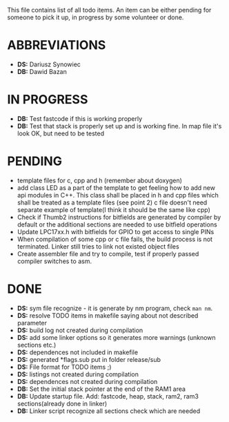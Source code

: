This file contains list of all todo items. An item can be either pending for
someone to pick it up, in progress by some volunteer or done.

ABBREVIATIONS
==============
* __DS:__ Dariusz Synowiec
* __DB:__ Dawid Bazan

IN PROGRESS
==============
* __DB:__ Test fastcode if this is working properly
* __DB:__ Test that stack is properly set up and is working fine. In map file it's look OK, but need to be tested

PENDING
==============
* template files for c, cpp and h (remember about doxygen)
* add class LED as a part of the template to get feeling how to add new api
  modules in C++. This class shall be placed in h and cpp files which shall be
  treated as a template files (see point 2) c file doesn't need separate
  example of template(I think it should be the same like cpp) 
* Check if Thumb2 instructions for bitfields are generated by compiler by default
  or the additional sections are needed to use bitfield operations
* Update LPC17xx.h with bitfields for GPIO to get access to single PINs
* When compilation of some cpp or c file fails, the build process is not terminated. 
  Linker still tries to link not existed object files
* Create assembler file and try to compile, test if properly passed compiler switches to asm.


DONE
==============
* __DS:__ sym file recognize - it is generate by nm program, check `man nm`.
* __DS:__ resolve TODO items in makefile saying about not described parameter
* __DS:__ build log not created during compilation
* __DS:__ add some linker options so it generates more warnings (unknown sections etc.)
* __DS:__ dependences not included in makefile
* __DS:__ generated *flags.sub put in folder release/sub 
* __DS:__ File format for TODO items ;)
* __DS:__ listings not created during compilation
* __DS:__ dependences not created during compilation
* __DB:__ Set the initial stack pointer at the end of the RAM1 area
* __DB:__ Update startup file. Add: fastcode, heap, stack, ram2, ram3 sections(already done in linker)
* __DB:__ Linker script recognize all sections check which are needed

